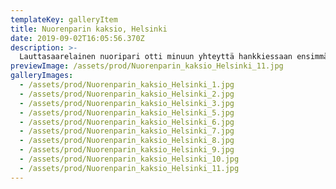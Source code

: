 ```yaml
---
templateKey: galleryItem
title: Nuorenparin kaksio, Helsinki
date: 2019-09-02T16:05:56.370Z
description: >-
  Lauttasaarelainen nuoripari otti minuun yhteyttä hankkiessaan ensimmäisen yhteisen kotinsa. Autoin heitä keittiö- ja KPH-suunnittelussa sekä pintamateriaalien, värisävyjen ja tekstiilien valinnassa. Etsimme yhdessä myös muutamia uusia huonekaluja ja valaisimia, jotka sovitettiin jo olemassa oleviin huonekaluihin. Lopputuloksena kaunis, raikas pikkukoti.
previewImage: /assets/prod/Nuorenparin_kaksio_Helsinki_11.jpg
galleryImages:
  - /assets/prod/Nuorenparin_kaksio_Helsinki_1.jpg
  - /assets/prod/Nuorenparin_kaksio_Helsinki_2.jpg
  - /assets/prod/Nuorenparin_kaksio_Helsinki_3.jpg
  - /assets/prod/Nuorenparin_kaksio_Helsinki_5.jpg
  - /assets/prod/Nuorenparin_kaksio_Helsinki_6.jpg
  - /assets/prod/Nuorenparin_kaksio_Helsinki_7.jpg
  - /assets/prod/Nuorenparin_kaksio_Helsinki_8.jpg
  - /assets/prod/Nuorenparin_kaksio_Helsinki_9.jpg
  - /assets/prod/Nuorenparin_kaksio_Helsinki_10.jpg
  - /assets/prod/Nuorenparin_kaksio_Helsinki_11.jpg
---
```

